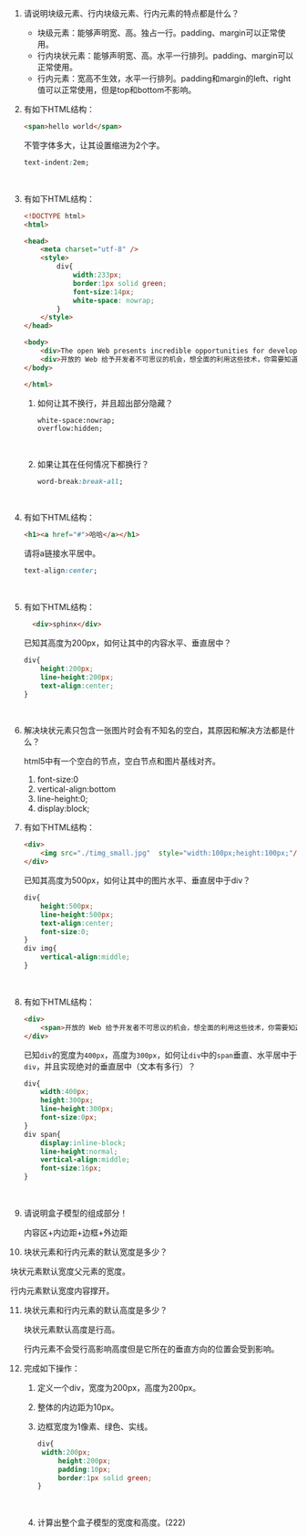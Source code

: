 1. 请说明块级元素、行内块级元素、行内元素的特点都是什么？

   * 块级元素：能够声明宽、高。独占一行。padding、margin可以正常使用。
   * 行内块状元素：能够声明宽、高。水平一行排列。padding、margin可以正常使用。
   * 行内元素：宽高不生效，水平一行排列。padding和margin的left、right值可以正常使用，但是top和bottom不影响。

2. 有如下HTML结构：

    ```html
    <span>hello world</span>  
    ```
    不管字体多大，让其设置缩进为2个字。

    ```css
    text-indent:2em;
    ```

    ​

3. 有如下HTML结构：

    ```html
    <!DOCTYPE html>
    <html>

    <head>
        <meta charset="utf-8" />
        <style>
            div{
                width:233px;
                border:1px solid green;
                font-size:14px;
                white-space: nowrap;
            }
        </style>
    </head>

    <body>
        <div>The open Web presents incredible opportunities for developers. To take full advantage of these technologies, you need to know how to use them. Below you'll find links to our Web technology documentation.</div>
        <div>开放的 Web 给予开发者不可思议的机会，想全面的利用这些技术，你需要知道如何使用它们。在下方你会找到相关 Web 技术文档链接。</div>
    </body>

    </html>
    ```

    1. 如何让其不换行，并且超出部分隐藏？

       ```csss
       white-space:nowrap;
       overflow:hidden;
       ```

       ​

    2. 如果让其在任何情况下都换行？

       ```css
       word-break:break-all;
       ```

       ​

4. 有如下HTML结构：

    ```html
    <h1><a href="#">哈哈</a></h1>
    ```
    请将a链接水平居中。

    ```css
    text-align:center;
    ```

    ​

5. 有如下HTML结构：

    ```html
      <div>sphinx</div>
    ```
    已知其高度为200px，如何让其中的内容水平、垂直居中？

    ```css
    div{
    	height:200px;
      	line-height:200px;
      	text-align:center;
    }
    ```

    ​

6. 解决块状元素只包含一张图片时会有不知名的空白，其原因和解决方法都是什么？

   html5中有一个空白的节点，空白节点和图片基线对齐。

   1. font-size:0
   2. vertical-align:bottom
   3. line-height:0;
   4. display:block;

7. 有如下HTML结构：

    ```html
    <div>
    	<img src="./timg_small.jpg"  style="width:100px;height:100px;"/>
    </div>
    ```
    已知其高度为500px，如何让其中的图片水平、垂直居中于div？

    ```css
    div{
    	height:500px;
        line-height:500px;
      	text-align:center;
        font-size:0;
    }
    div img{
    	vertical-align:middle;
    }
    ```

    ​

8. 有如下HTML结构：

    ```html
    <div>
        <span>开放的 Web 给予开发者不可思议的机会，想全面的利用这些技术，你需要知道如何使用它们。在下方你会找到相关 Web 技术文档链接。</span>
    </div>
    ```

    已知`div`的宽度为`400px`，高度为`300px`，如何让`div`中的`span`垂直、水平居中于`div`，并且实现绝对的垂直居中（文本有多行）？

    ```css
    div{
    	width:400px;
      	height:300px;
      	line-height:300px;
        font-size:0px;
    }
    div span{
    	display:inline-block;
      	line-height:normal;
      	vertical-align:middle;
        font-size:16px;
    }
    ```

    ​

9. 请说明盒子模型的组成部分！

   内容区+内边距+边框+外边距

10. 块状元素和行内元素的默认宽度是多少？

   块状元素默认宽度父元素的宽度。

   行内元素默认宽度内容撑开。

11. 块状元素和行内元素的默认高度是多少？

    块状元素默认高度是行高。

    行内元素不会受行高影响高度但是它所在的垂直方向的位置会受到影响。

12. 完成如下操作：
    1. 定义一个div，宽度为200px，高度为200px。

    2. 整体的内边距为10px。

    3. 边框宽度为1像素、绿色、实线。

       ```css
       div{
       	width:200px;
         	height:200px;
         	padding:10px;
         	border:1px solid green;
       }
       ```

       ​


    1. 计算出整个盒子模型的宽度和高度。(222)